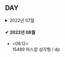 ## DAY

<details>
    <summary>2022년 07월</summary>
    
* <07.01><br>
  SH 10868 최솟값<br>
  2357 최솟값과 최댓값<br>
  2042 구간 합 구하기<br>
  11505 구간 곱 구하기<br>
  
* <07.02><br>
  SH 10999 구간 합 구하기 2<br>
  S 14428 수열과 쿼리16<br>
  2268 수들의 합7<br>
  
* <07.03><br>
  1275 coffe shop / 구간합, update<br>
  14438 수열과 쿼리17 / 최솟값<br>
  M 18436 수열과 쿼리37 / 짝홀수 <br>
  12837 가계부 (Hard)<br>

* <07.04>(lie)<br>
  1016 제곱 ㄴㄴ 수<br>
  11003 최솟값 찾기 / deque<br>
  5676 음주 코딩 / 음수, 양수<br>
  
* <07.05><br>
  1562 계단수 / dp<br>
  2448 별찍기 11 / 재귀, 배열<br>
  14427 수열과 쿼리15 / 전체 범위 최솟값<br>
  M 2263 트리의 순회<br>

* <07.06><br>
  11054 바이토닉 부분 수열 / dp<br>
  11055 가장 큰 부분 수열 / dp<br>
  1509 팰린드롬 분할 / dp<br>
  
* <07.09><br>
  2491 수열 / dp<br>
  16935 파스칼의 삼각형 / dp<br>
  2670.cpp 연속부분최대곱 / dp<br>

* <07.10><br>
  14430 자원캐기 / dp<br>
  14494 다이나믹이 뭔가요? / dp<br>
  
* <07.11><br>
  1446 지름길 / dp<br>
  9711(2) 피보나치 / dp<br>
  9711 피보나치 / dp<br>

</details>

#### ✔ 2022년 08월

* <08.12><br>
  15489 파스칼 삼각형 / dp<br>
